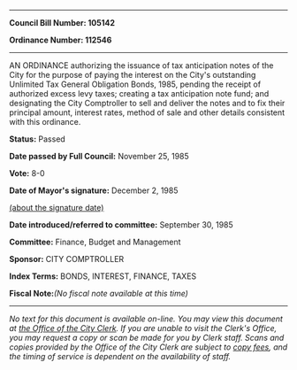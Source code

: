 

********

**Council Bill Number: 105142**
   
**Ordinance Number: 112546**
********

 AN ORDINANCE authorizing the issuance of tax anticipation notes of the City for the purpose of paying the interest on the City's outstanding Unlimited Tax General Obligation Bonds, 1985, pending the receipt of authorized excess levy taxes; creating a tax anticipation note fund; and designating the City Comptroller to sell and deliver the notes and to fix their principal amount, interest rates, method of sale and other details consistent with this ordinance.

**Status:** Passed
   
**Date passed by Full Council:** November 25, 1985
   
**Vote:** 8-0
   
**Date of Mayor's signature:** December 2, 1985
   
[(about the signature date)](/~public/approvaldate.htm)
   
   
   
**Date introduced/referred to committee:** September 30, 1985
   
**Committee:** Finance, Budget and Management
   
**Sponsor:** CITY COMPTROLLER
   
   
**Index Terms:** BONDS, INTEREST, FINANCE, TAXES

**Fiscal Note:**_(No fiscal note available at this time)_
********

_No text for this document is available on-line. You may view this document at [the Office of the City Clerk](http://www.seattle.gov/leg/clerk/contactUs.htm). If you are unable to visit the Clerk's Office, you may request a copy or scan be made for you by Clerk staff. Scans and copies provided by the Office of the City Clerk are subject to [copy fees](http://clerk.seattle.gov/~public/clerkfees.htm), and the timing of service is dependent on the availability of staff._

